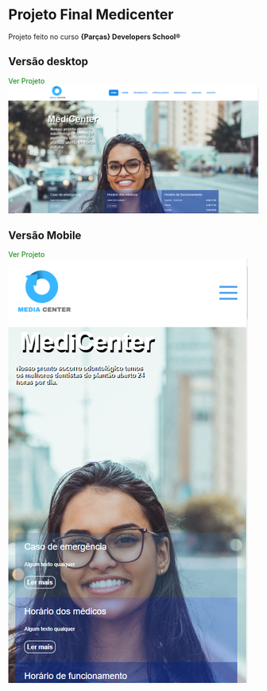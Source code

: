 <div>
<h1>Projeto Final Medicenter</h1>
        <p>Projeto feito no curso  <strong>{Parças} Developers School®</strong> </p>
        <h2> Versão desktop</h2>
        <a style="text-decoration:none; color:green" href="https://medicenter-aironys.netlify.app/" target="_blank" title="Projeto Final Medicenter">Ver Projeto
        <img src="Imagens-do-projeto/desktop.png"  alt="" title="Projeto Final Medicenter">
        </a>

<h2> Versão Mobile</h2>
        <a style="text-decoration:none; color:green" href="https://medicenter-aironys.netlify.app/" target="_blank" title="Projeto Final Medicenter">Ver Projeto
        <img src="Imagens-do-projeto/mobile.png"  alt="" title="Projeto Final Medicenter">
        </a>
</div>
